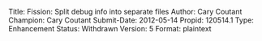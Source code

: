 Title:       Fission: Split debug info into separate files
Author:      Cary Coutant
Champion:    Cary Coutant
Submit-Date: 2012-05-14
Propid:      120514.1
Type:        Enhancement
Status:      Withdrawn
Version:     5
Format:      plaintext


